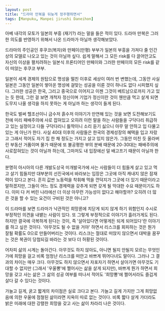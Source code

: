```yaml
---
layout: post
title: "드라마 만복을 뒤늦게 정주행하면서"
tags: [Manpuku, Manpei jirushi Daneihon]
---
```


아베 내각의 모토가 일본의 부흥 (재기?) 라는 말을 들은 적이 있다. 드라마 만복은 그러한 의도를 반영하기 위해서 나온 드라마가 아닐까 생각해보았다.

드라마의 주인공인 후쿠코(복자)와 만페이(만평) 부부가 일본의 부흥을 가져다 줄 인간상의 모델로 나오고 있는 것이 아닐까 싶다. 쉽게 말해서 그 모든 risk를 다 끌어안고도 자신의 이상을 펼치려하는 일본식 프론티어인 만페이와 그러한 만페이의 모든 risk를 같이 떠앉는 후쿠코 부부. 

일본이 세계 경제의 원탑으로 명성을 떨친 이후로 세상이 여러 번 변했는데, 그동안 사실 일본은 그동안 일본이 쌓아온 명성에 걸맞는 성공을 이룬 것이 하나도 없다 시피했지 싶다. 그러한 성공은 한국, 그리고 중국으로 이어지고 이젠 그것이 베트남으로까지 가고 있는 듯 한데, 그런 걸 보면 개척자 정신이며 기업가 정신이란 것이 웬만큼 먹고 살게 되면 도무지 나올 생각을 하지 못하는 게 아닐까 하는 생각이 들게 된다.

한국도 벌써 헬조선이니 금수저 흙수저 이야기가 만연해 있는 것을 보면 도전해보기도 전에 미리 패배주의에 사로 잡혀있고 오히려 이런 말을 하는 사람들을 구닥다리 취급하고 있는 실정이고 다들 구닥다리니 틀딱이니 소리 듣기 싫으니 아무 말 안하고 입 다물고 있는 게 아닌가 한다. 사실 40대 이후의 사람들은 한국의 경제성장의 혜택을 입고 자랐고 그래서 적어도 자기 집 한 채 정도는 가지고 살고 있지 않은가. 그동안 미친 듯 올라버린 부동산 거품이며 물가 때문에 또 불공평한 부의 분배 때문에 20-30대는 패배주의에 사로잡혀있는 것이 아닐까 하는데, 그마저도 내 입장에선 덜 배고프기 때문이 아닐까 한다.

분명히 아시아의 다른 개발도상국 미개발국가에 사는 사람들이 더 힘들게 살고 있고 먹고 살기 힘들지만 대부분의 선진국에서 바라보는 입장은 그곳에 아직 캐내지 않은 잠재력이 있다고 본다. 흔히 값싼 노동력을 착휘해 먹을 껀덕지가 그곳에 더 있기 때문이라고 말하겠지만, 그들이 어느 정도 경제력을 갖추게 되면 갖게 될 막대한 수요 때문이기도 하다. 이미 다 커 버린 나라에선 더 이상 아무런 가능성이 없다고 해야할까? 오히려 더 많은 것을 할 수 있는 요건이 구비된 것은 아니고? 

이 드라마를 보면 드라마가 낙관적인 희망론에 치닫게 되지 않게 하기 위함인지 수시로 부정적인 의견을 내뱉는 사람이 있다. 또 그렇게 부정적으로 이야기가 흘러가게도 된다. 하지만 결국에 극복하게 된다는 것이, 즉 '살아있다면 어떻게든 되게 되어있다'란 이야기를 하고 싶은 것이다. '아무것도 될 수 없을 거야' 하면서 리스크를 회피하는 것은 뭔가 잘될 확률도 0으로 만들어버리는 것이다. 리스크는 절대로 떠앉지 않으면서 대박을 꿈꾸는 것은 복권이 당첨되길 바라는 것 보다 더 허황된 것이다. 

어차피 삶의 시계는 돌아간다. 아무것도 하지 않아도, 아니면 될지 안될지 모르는 무엇인가에 희망을 걸고 비록 엄청난 리스크를 떠안고 바쁘게 뛰어다녀도 말이다. 그러나 그 결과의 차이는 매우 크다. 아무것도 하지 않으면서 자포자기 하면서 살아가면 아무것도 기대할 수 없지만 (그래서 '우울뽕'에 쩔어사는 삶을 살게 되지만), 바쁘게 뭔가 하면서 희망을 갖고 사는 삶은 그 삶의 성공 여부를 떠나서 적어도 '희망뽕'에 쩔어서라도 즐겁게 살다 갈 수 있다는 것이다. 

가늘고 길게, 굵고 짧게의 차이점은 실로 크다고 본다. 가늘고 길게 가지만 그게 희망없음에 의한 우울에 점철된 삶이라면 지옥이 따로 없는 것이다. 비록 짧다 살게 가더라도 밝은 미래에 대한 강렬한 희망을 갖고 사는 삶이 차라리 나은 것이다.
